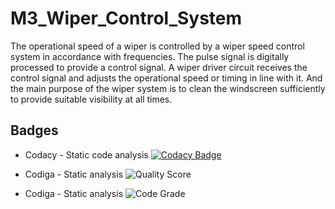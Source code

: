 # M3_Wiper_Control_System

The operational speed of a wiper is controlled by a wiper speed control system in accordance with frequencies. The pulse signal is digitally processed to provide a control signal. A wiper driver circuit receives the control signal and adjusts the operational speed or timing in line with it. And the main purpose of the wiper system is to clean the windscreen sufficiently to provide suitable visibility at all times. 

## Badges

* Codacy - Static code analysis
[![Codacy Badge](https://app.codacy.com/project/badge/Grade/19da301344a34d71b88af20c06094d23)](https://www.codacy.com/gh/ArchithaKV/M3_Wiper_Control_System/dashboard?utm_source=github.com&amp;utm_medium=referral&amp;utm_content=ArchithaKV/M3_Wiper_Control_System&amp;utm_campaign=Badge_Grade)

* Codiga - Static analysis
![Quality Score](https://api.codiga.io/project/33520/score/svg)
 
 
* Codiga - Static analysis
![Code Grade](https://api.codiga.io/project/33520/status/svg)
